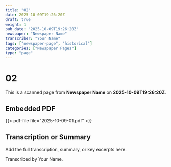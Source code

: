 ```yaml
---
title: "02"
date: 2025-10-09T19:26:20Z
draft: true
weight: 1
pub_date: "2025-10-09T19:26:20Z"
newspaper: "Newspaper Name"
transcriber: "Your Name"
tags: ["newspaper-page", "historical"]
categories: ["Newspaper Pages"]
type: "page"
---
```


# 02

This is a scanned page from **Newspaper Name** on **2025-10-09T19:26:20Z**.

## Embedded PDF
{{< pdf-file file="2025-10-09-01.pdf" >}}

## Transcription or Summary
Add the full transcription, summary, or key excerpts here.

Transcribed by Your Name.
